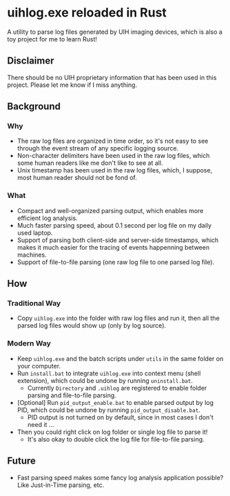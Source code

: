 # uihlog.exe reloaded in Rust

A utility to parse log files generated by UIH imaging devices, which is also a toy project for me to learn Rust!

## Disclaimer

There should be no UIH proprietary information that has been used in this project. Please let me know if I miss anything.

## Background

### Why

* The raw log files are organized in time order, so it's not easy to see through the event stream of any specific logging source.
* Non-character delimiters have been used in the raw log files, which some human readers like me don't like to see at all.
* Unix timestamp has been used in the raw log files, which, I suppose, most human reader should not be fond of.

### What

* Compact and well-organized parsing output, which enables more efficient log analysis.
* Much faster parsing speed, about 0.1 second per log file on my daily used laptop.
* Support of parsing both client-side and server-side timestamps, which makes it much easier for the tracing of events happenning between machines.
* Support of file-to-file parsing (one raw log file to one parsed log file).

## How

### Traditional Way

 * Copy `uihlog.exe` into the folder with raw log files and run it, then all the parsed log files would show up (only by log source).

### Modern Way

* Keep `uihlog.exe` and the batch scripts under `utils` in the same folder on your computer.
* Run `install.bat` to integrate `uihlog.exe` into context menu (shell extension), which could be undone by running `uninstall.bat`.
  * Currently `Directory` and `.uihlog` are registered to enable folder parsing and file-to-file parsing.
* [Optional] Run `pid_output_enable.bat` to enable parsed output by log PID, which could be undone by running `pid_output_disable.bat`.
  * PID output is not turned on by default, since in most cases I don't need it ...
* Then you could right click on log folder or single log file to parse it!
  * It's also okay to double click the log file for file-to-file parsing.

## Future
* Fast parsing speed makes some fancy log analysis application possible? Like Just-in-Time parsing, etc.
